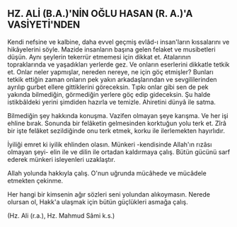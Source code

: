 ## HZ. ALİ (B.A.)'NİN OĞLU HASAN (R. A.)'A VASİYETİ'NDEN

Kendi nefsine ve kalbine, daha evvel geçmiş evlâd-ı insan'ların kıssalarını ve hikâyelerini söy­le. Mazide insanların başına gelen felaket ve mu­sibetleri düşün. Aynı şeylerin tekerrür etmemesi için dikkat et. Atalarının topraklarında ve yaşa­dıkları yerlerde gez. Ve onların eserlerini dikkat­le tetkik et. Onlar neler yapmışlar, nereden ne­reye, ne için göç etmişler? Bunları tetkik ettiğin zaman onların pek yakın arkadaşlarından ve sev­gililerinden ayrılıp gurbet ellere gittiklerini gö­receksin. Tıpkı onlar gibi sen de pek yakında bilmediğin, görmediğin yerlere göç edip gidecek­sin. Şu halde istikbâldeki yerini şimdiden hazır­la ve temizle. Ahiretini dünyâ ile satma.

Bilmediğin şey hakkında konuşma. Vazifen olmayan şeye karışma. Ve her işi ehline bırak. Sonunda bir felâketin gelmesinden korktuğun yolu terk et. Zîrâ bir işte felâket sezildiğinde onu terk etmek, korku ile ilerlemekten hayırlıdır.

İyiliği emret ki iyilik ehlinden olasın. Münkeri -kendisinde Allah'ın rızâsı olmayan şeyi- elin ile ve dilin ile ortadan kaldırmaya çalış. Bü­tün gücünü sarf ederek münkeri isleyenleri uzak­laştır.

Allah yolunda hakkıyla çalış. O'nun uğrun­da mücâhede ve mücâdele etmekten çekinme.

Her hangi bir kimsenin ağır sözleri seni yo­lundan alıkoymasın. Nerede olursan ol, Hakk'a ulaşmak için bütün güçlükleri asmağa çalış.

(Hz. Ali (r.a.), Hz. Mahmud Sâmi k.s.)
